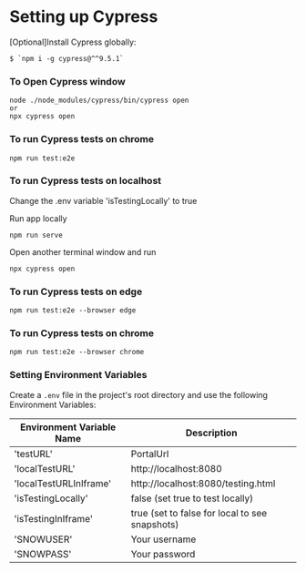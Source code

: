 # Setting up Cypress

[Optional]Install Cypress globally:

```
$ `npm i -g cypress@^^9.5.1`
```

### To Open Cypress window

```
node ./node_modules/cypress/bin/cypress open
or
npx cypress open

```

### To run Cypress tests on chrome

```
npm run test:e2e
```

### To run Cypress tests on localhost
Change the .env variable 'isTestingLocally' to true

Run app locally
```
npm run serve
```

Open another terminal window and run 

```
npx cypress open
```

### To run Cypress tests on edge

```
npm run test:e2e --browser edge
```

### To run Cypress tests on chrome

```
npm run test:e2e --browser chrome
```

### Setting Environment Variables

Create a `.env` file in the project's root directory and use the following Environment Variables:

| Environment Variable Name   | Description                                       |
| --------------------------- | ------------------------------------------------- |
| 'testURL'                   | PortalUrl                                         |
| 'localTestURL'              | http://localhost:8080                             |
| 'localTestURLInIframe'      | http://localhost:8080/testing.html                |
| 'isTestingLocally'          | false (set true to test locally)                  |
| 'isTestingInIframe'         | true (set to false for local to see snapshots)    |                                      |
| 'SNOWUSER'                  | Your username                                     |
| 'SNOWPASS'                  | Your password                                     |

```

```
